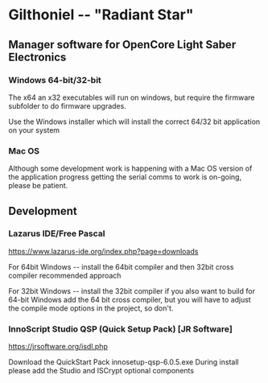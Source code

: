 # Gilthoniel -- "Radiant Star"

## Manager software for OpenCore Light Saber Electronics

### Windows 64-bit/32-bit
The x64 an x32 executables will run on windows, but require the firmware subfolder
to do firmware upgrades.

Use the Windows installer which will install the correct 64/32 bit application on your system

### Mac OS
Although some development work is happening with a Mac OS version of the application 
progress getting the serial comms to work is on-going, please be patient.


## Development

### Lazarus IDE/Free Pascal
  https://www.lazarus-ide.org/index.php?page=downloads
  
  For 64bit Windows
  -- install the 64bit compiler and then 32bit cross compiler
     recommended approach
  
  For 32bit Windows
  -- install the 32bit compiler
     if you also want to build for 64-bit Windows add the 64 bit cross compiler,
     but you will have to adjust the compile mode options in the project, so don't.

### InnoScript Studio QSP (Quick Setup Pack) [JR Software]
  https://jrsoftware.org/isdl.php
  
  Download the QuickStart Pack innosetup-qsp-6.0.5.exe
  During install please add the Studio and ISCrypt optional components
